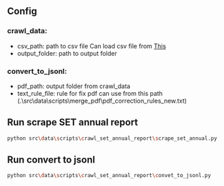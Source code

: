 ## Config
### crawl_data:
- csv_path: path to csv file Can load csv file from [This](https://drive.google.com/file/d/1OGrFQ6Cpp3-olLMiqwsNGpeQZfeMyNrc/view) 
- output_folder: path to output folder

### convert_to_jsonl:
- pdf_path: output folder from crawl_data
- text_rule_file: rule for fix pdf can use from this path (.\src\data\scripts\merge_pdf\pdf_correction_rules_new.txt)

## Run scrape SET annual report
```bash
python src\data\scripts\crawl_set_annual_report\scrape_set_annual.py
```

## Run convert to jsonl
```bash
python src\data\scripts\crawl_set_annual_report\convet_to_jsonl.py
```